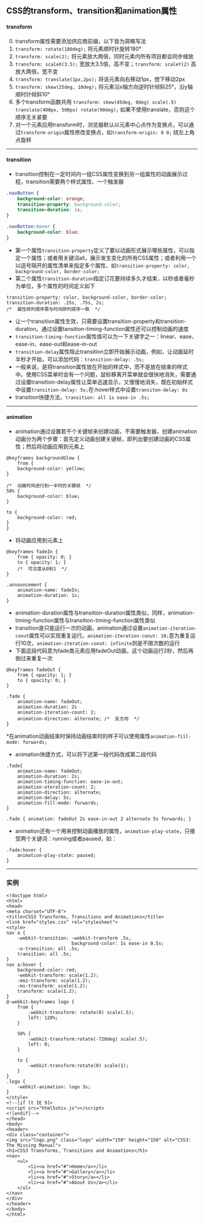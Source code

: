 ## CSS的transform、transition和animation属性
#### transform
0. transform属性需要添加供应商前缀，以下皆为简略写法
1. `transform: rotate(180deg);`  将元素顺时针旋转180°
2. `transform: scale(2);`  将元素放大两倍，同时元素内所有项目都会同步缩放
3. `transform: scaleX(3.5);`  宽放大3.5倍，高不变；`transform: scaleY(2)`  高放大两倍，宽不变
4. `transform: translate(1px,2px);`  将该元素向右移动1px，想下移动2px
5. `transform: skew(25deg, 10deg);`  将元素沿x轴方向逆时针倾斜25°，沿y轴顺时针倾斜10°
6. 多个transform函数共用  `transform: skew(45deg, 0deg) scale(.5) translate(400px, 500px) rotate(90deg);`  如果不使用translate，否则这个顺序无关紧要
7. 对一个元素应用transform时，浏览器默认以元素中心点作为变换点，可以通过`transform-origin`属性修改变换点，如`transform-origin: 0 0;`  绕左上角点旋转

----

#### transition
* transition控制在一定时间内一组CSS属性变换到另一组属性的动画展示过程，transition需要两个样式属性、一个触发器
``` CSS
.navButton {
	background-color: orange;
	transition-property: background-color;
	transition-duration: 1s;
}

.navBotton:hover {
	background-color: blue;
}

``` 
* 第一个属性`transition-property`定义了要以动画形式展示哪些属性，可以指定一个属性；或者用关键词all，展示发生变化的所有CSS属性；或者利用一个以逗号隔开的属性清单来指定多个属性，如`transition-property: color, background-color, border-color;`
* 第二个属性`transition-duration`指定订花要持续多久才结束，以秒或者毫秒为单位，多个属性的时间定义如下
```
transition-property: color, background-color, border-color;
transition-duration: .25s, .75s, 2s;
/*  属性排列顺序需与时间排列顺序一致  */
```
* 让一个transition属性生效，只需要设置transition-property和transition-duration。通过设置tansition-timing-function属性还可以控制动画的速度
* `transition-timing-function`属性值可以为一下关键字之一：linear、ease、ease-in、ease-out和ease-in-out
* `transition-delay`属性阻止transition立即开始展示动画，例如，让动画延时半秒才开始，可以添加代码：`transition-delay: .5s;`
* 一般来说，是将transition属性放在开始的样式中，而不是放在结束的样式中。使用CSS菜单时会有一个问题，鼠标移离开菜单就会很快地消失，需要通过设置transition-delay属性让菜单迅速显示，又慢慢地消失，既在初始样式中设置`transition-delay: 5s;`在:hover样式中设置`transiton-delay: 0s`
* transition快捷方法，`transition: all 1s ease-in .5s;`

------

#### animation
* animation通过设置若干个关键帧来创建动画，不需要触发器，创建animation动画分为两个步骤：首先定义动画创建关键帧，即列出要创建动画的CSS属性；然后将动画应用到元素上
``` 
@keyframes backgroundGlow {
	from {
	background-color: yellow;
}

/*  动画时间进行到一半时的关键帧  */
50% {
	background-color: blue;
}

to {
	background-color: red;
}
}
```
* 将动画应用到元素上
```
@keyframes fadeIn {
	from { opacity: 0; }
	to { opacity: 1; }
	/*  可见度从0到1  */
}

.announcement {
	animation-name: fadeIn;
	animation-duration: 1s;
}
```
* animation-duration属性与transition-duration属性类似，同样，animation-timing-function属性与transition-timing-function属性类似
* transition是只能运行一次的动画，animation通过设置`animation-iteration-conut`属性可以实现重复运行。`animation-iteration-conut: 10;`意为重复运行10次，`animation-iteration-conut: infinite`则是不限次数的运行
* 下面这段代码意为fade类元素应用fadeOut动画，这个动画运行2秒，然后再倒过来重复一次
```
@keyframes fadeOut {
	from { opacity: 1; }
	to { opacity: 0; }
}

.fade {
	animation-name: fadeOut;
	animation-duration: 2s
	animation-iteration-count: 2;
	animation-direction: alternate; /*  反方向  */
}
```
*在animation动画结束时保持动画结束时的样子可以使用属性`animation-fill-mode: forwards;`
* animation快捷方式，可以将下述第一段代码改成第二段代码
```
.fade{
	animation-name: fadeOut;
	animation-duration: 2s;
	animation-timing-function: ease-in-out;
	animation-oteration-count: 2;
	animation-direction: alternate;
	animation-delay: 5s;
	animation-fill-mode: forwards;
}
```
```
.fade { animation: fadeOut 2s ease-in-out 2 alternate 5s forwards; }
```
* animation还有一个用来控制动画播放的属性，`animation-play-state`，只接受两个关键词：running或者paused，如：
```
.fade:hover {
	animation-play-state: paused;
}
```

-----

### 实例
```
<!doctype html>
<html>
<head>
<meta charset="UTF-8">
<title>CSS3 Transforms, Transitions and Animations</title>
<link href="styles.css" rel="stylesheet">
<style>
nav a {
	-webkit-transition: -webkit-transform .5s,
						background-color: 1s ease-in 0.5s;
	-o-transition: all .5s;
	transition: all .5s;
}
nav a:hover {
	background-color: red;
	-webkit-transform: scale(1.2);
	-moz-transform: scale(1.2);
	-ms-transform: scale(1.2);
	transform: scale(1.2);
}
@-webkit-keyframes logo {
	from {
		-webkit-transform: rotate(0) scale(.5);
		left: 120%;
	}

	50% {
		-webkit-transform:rotate(-720deg) scale(.5);
		left: 0;
	}

	to {
		-webkit-transform:rotate(0) scale(1);
	}
}
.logo {
	-webkit-animation: logo 3s;
}
</style>
<!--[if lt IE 9]>
<script src="html5shiv.js"></script>
<![endif]-->
</head>
<body>
<header>
<div class="container">
<img src="logo.png" class="logo" width="150" height="150" alt="CSS3: The Missing Manual">
<h1>CSS3 Transforms, Transitions and Animations</h1>
<nav>
	<ul>
		<li><a href="#">Home</a></li>
		<li><a href="#">Gallery</a></li>
		<li><a href="#">Story</a></li>
		<li><a href="#">About Us</a></li>
	</ul>
</nav>
</div>
</header>
</body>
</html>
```